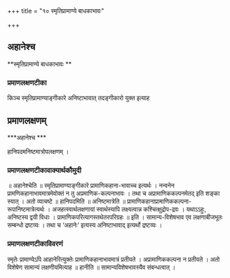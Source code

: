 +++
title = "१० स्मृतिप्रामाण्ये बाधकाभावः"

+++


## अहानेश्च

**स्मृतिप्रामाण्ये बाधकाभावः **

### **प्रमाणलक्षणटीका**

किञ्च स्मृतिप्रामाण्याङ्गीकारे अनिष्टाभावात् तदङ्गीकारो युक्त इत्याह

## प्रमाणलक्षणम्

***अहानेश्च ***

हानिपदमनिष्टमात्रोपलक्षणम् ।

### **प्रमाणलक्षणटीकावाक्यार्थकौमुदी**

॥ अहानेश्चेति ॥ स्मृतिप्रामाण्याङ्गीकारे प्रामाणिकहाना-भावाच्च इत्यर्थः । नन्वनेन प्रामणिकहानाभावमात्रमेवोक्तं न तु अप्रमाणिक-कल्पनाभावः । तथा च अप्रामाणिककल्पनमेतद् इति शङ्का स्यात् । अतो व्याचष्टे ॥ हानिपदमिति ॥ अनिष्टमात्रेति ॥ प्रामाणिकहानाप्रामाणिककल्पना-रूपानिष्टमात्रेत्यर्थः । अजहत्स्वार्थलक्षणायां स्वार्थस्यापि लक्ष्यत्वान्न कश्चित्क्षुद्रोप-द्रवः । यथाऽऽहुः, अनिष्टस्य द्वयी विधाः । प्रामाणिकपरित्यागस्तथेतरपरिग्रहः ॥ इति । सामान्य-विशेषभाव एव लक्षणाबीजभूतः सम्बन्धो द्रष्टव्यः । तथा च ‘अहानेः’ इत्यस्य अनिष्टाभावाद् इत्यर्थो द्रष्टव्यः ।

### **प्रमाणलक्षणटीकाविवरणं**

स्मृतेः प्रामाण्येऽपि आहानेरित्युक्तेः प्रामाणिकहानाभावमात्रं प्रतीयते । अप्रामाणिककल्पना न प्रतीयते । अतो विशेषेण सामान्यं लक्षणीयमित्याह ॥ हानीति ॥ सामान्यविशेषभावस्यैव संबन्धत्वात् ।


